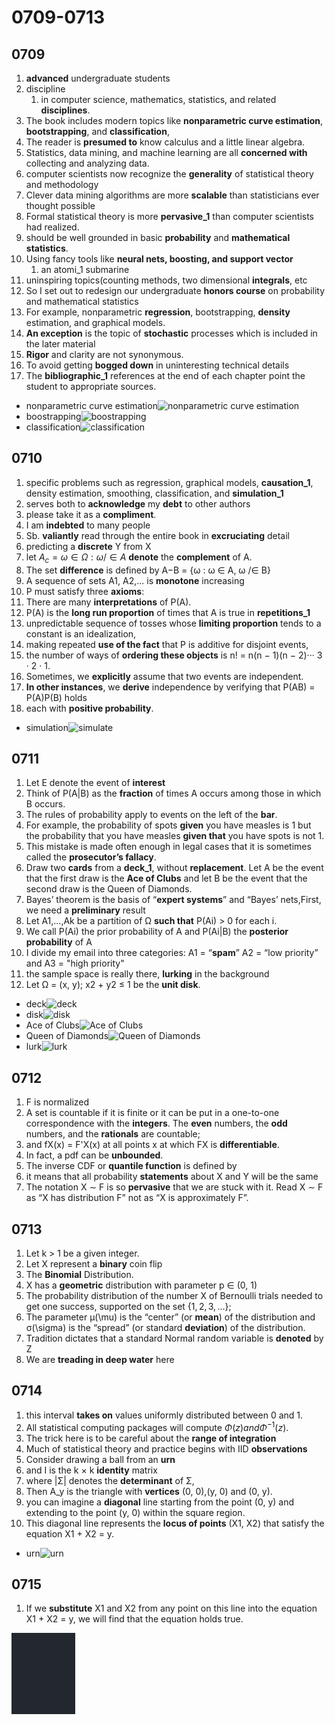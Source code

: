# 0709-0713

## 0709

1. **advanced** undergraduate students
2. discipline
   1. in computer science, mathematics, statistics, and related **disciplines**.
3. The book includes modern topics like **nonparametric curve estimation**, **bootstrapping**, and **classification**,
4. The reader is **presumed to** know calculus and a little linear algebra.
5. Statistics, data mining, and machine learning are all **concerned with** collecting and analyzing data.
6. computer scientists now recognize the **generality** of statistical theory and methodology
7. Clever data mining algorithms are more **scalable** than statisticians ever thought possible
8. Formal statistical theory is more **pervasive_1** than computer scientists had realized.
9. should be well grounded in basic **probability** and **mathematical statistics**.
10. Using fancy tools like **neural nets, boosting, and support vector**
    1. an atomi_1 submarine
11. uninspiring topics(counting methods, two dimensional **integrals**, etc
12. So I set out to redesign our undergraduate **honors course** on probability and mathematical statistics
13. For example, nonparametric **regression**, bootstrapping, **density** estimation, and graphical models.
14. **An exception** is the topic of **stochastic** processes which is included in the later material
15. **Rigor** and clarity are not synonymous.
16. To avoid getting **bogged down** in uninteresting technical details
17. The **bibliographic_1** references at the end of each chapter point the student to appropriate sources.

- nonparametric curve estimation![nonparametric curve estimation](https://www.researchgate.net/publication/286010770/figure/fig3/AS:667601298530320@1536179961820/The-estimated-parametric-curve-the-nonparametric-curve-and-the-UCB-limits-at-the-1-095.ppm)
- boostrapping![boostrapping](https://miro.medium.com/v2/resize:fit:1400/1*cmA1PPO4Us6_okb5UMhb0Q.jpeg)
- classification![classification](https://upload.wikimedia.org/wikipedia/commons/7/71/Taxonomic_Rank_Graph.svg)

## 0710

1. specific problems such as regression, graphical models, **causation_1**, density estimation, smoothing, classification, and **simulation_1**
2. serves both to **acknowledge** my **debt** to other authors
3. please take it as a **compliment**.
4. I am **indebted** to many people
5. Sb. **valiantly** read through the entire book in **excruciating** detail
6. predicting a **discrete** Y from X
7. let $A_c = {ω ∈ Ω : ω /∈ A}$ **denote** the **complement** of A.
8. The set **difference** is defined by A−B = {ω : ω ∈ A, ω /∈ B}
9. A sequence of sets A1, A2,... is **monotone** increasing
10. P must satisfy three **axioms**:
11. There are many **interpretations** of P(A).
12. P(A) is the **long run proportion** of times that A is true in **repetitions_1**
13. unpredictable sequence of tosses whose **limiting proportion** tends to a constant is an idealization,
14. making repeated **use of the fact** that P is additive for disjoint events,
15. the number of ways of **ordering these objects** is n! = n(n − 1)(n − 2)··· 3 · 2 · 1.
16. Sometimes, we **explicitly** assume that two events are independent.
17. **In other instances**, we **derive** independence by verifying that P(AB) = P(A)P(B) holds
18. each with **positive probability**.

- simulation![simulate](https://www.unrevealedfiles.com/wp-content/uploads/artistic-illustration-of-simulation-theory.jpg)

## 0711

1. Let E denote the event of **interest**
2. Think of P(A|B) as the **fraction** of times A occurs among those in which B occurs.
3. The rules of probability apply to events on the left of the **bar**.
4. For example, the probability of spots **given** you have measles is 1 but the probability that you have measles **given that** you have spots is not 1.
5. This mistake is made often enough in legal cases that it is sometimes called the **prosecutor’s fallacy**.
6. Draw two **cards** from a **deck_1**, without **replacement**. Let A be the event that the first draw is the **Ace of Clubs** and let B be the event that the second draw is the Queen of Diamonds.
7. Bayes’ theorem is the basis of “**expert systems**” and “Bayes’ nets,First, we need a **preliminary** result
8. Let A1,...,Ak be a partition of Ω **such that** P(Ai) > 0 for each i.
9. We call P(Ai) the prior probability of A and P(Ai|B) the **posterior probability** of A
10. I divide my email into three categories: A1 = “**spam**” A2 = “low priority” and A3 = "high priority"
11. the sample space is really there, **lurking** in the background
12. Let Ω = (x, y); x2 + y2 ≤ 1 be the **unit disk**.

- deck![deck](https://www.milefoot.com/math/discrete/counting/images/cards.png)
- disk![disk](https://cdn.ttgtmedia.com/rms/onlineImages/storage-compact_disk_mobile.jpg)
- Ace of Clubs![Ace of Clubs](https://upload.wikimedia.org/wikipedia/commons/thumb/6/61/Ace_of_clubs.svg/1200px-Ace_of_clubs.svg.png)
- Queen of Diamonds![Queen of Diamonds](https://upload.wikimedia.org/wikipedia/commons/7/70/Poker-sm-233-Qd.png)
- lurk![lurk](https://encrypted-tbn0.gstatic.com/images?q=tbn:ANd9GcRx0f8yzcX71tjqEESKu3INF792ygBFNlQJcQ9li_bBaiaelGmI7VhzmY73X88ueEggpsI&usqp=CAU)

## 0712

1. F is normalized
2. A set is countable if it is finite or it can be put in a one-to-one correspondence with the **integers**. The **even** numbers, the **odd** numbers, and the **rationals** are countable;
3. and fX(x) = F'X(x) at all points x at which FX is **differentiable**.
4. In fact, a pdf can be **unbounded**.
5. The inverse CDF or **quantile function** is defined by
6. it means that all probability **statements** about X and Y will be the same
7. The notation X ∼ F is so **pervasive** that we are stuck with it. Read X ∼ F as “X has distribution F” not as “X is approximately F”.

## 0713

1. Let k > 1 be a given integer.
2. Let X represent a **binary** coin flip
3. The **Binomial** Distribution.
4. X has a **geometric** distribution with parameter p ∈ (0, 1)
5. The probability distribution of the number X of Bernoulli trials needed to get one success, supported on the set $\{1,2,3,\ldots\}$;
6. The parameter µ(\mu) is the “center” (or **mean**) of the distribution and σ(\sigma) is the “spread” (or standard **deviation**) of the distribution.
7. Tradition dictates that a standard Normal random variable is **denoted** by Z
8. We are **treading in deep water** here

## 0714

1. this interval **takes on** values uniformly distributed between 0 and 1.
2. All statistical computing packages will compute $Φ(z) and Φ^{−1}(z)$.
3. The trick here is to be careful about the **range of integration**
4. Much of statistical theory and practice begins with IID **observations**
5. Consider drawing a ball from an **urn**
6. and I is the k × k **identity** matrix
7. where |Σ| denotes the **determinant** of Σ,
8. Then A_y is the triangle with **vertices** (0, 0),(y, 0) and (0, y).
9. you can imagine a **diagonal** line starting from the point (0, y) and extending to the point (y, 0) within the square region.
10. This diagonal line represents the **locus of points** (X1, X2) that satisfy the equation X1 + X2 = y.

- urn![urn](https://images-cdn.ubuy.co.in/63512e08b0d16230b072f506-smartchoice-personalized-urns-for-human.jpg)

## 0715

1. If we **substitute** X1 and X2 from any point on this line into the equation X1 + X2 = y, we will find that the equation holds true.

![s](2023-10-02-16-08-07.png)
